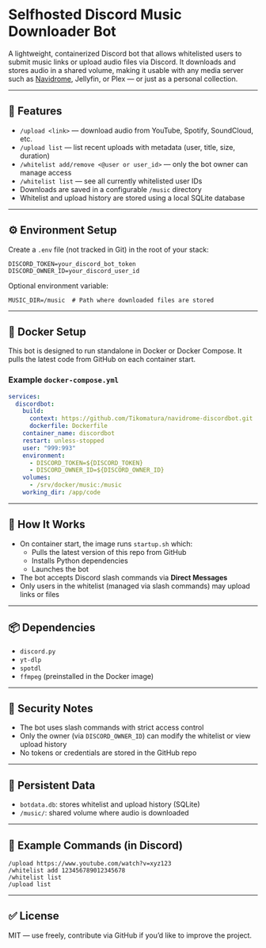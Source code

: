 # Selfhosted Discord Music Downloader Bot

A lightweight, containerized Discord bot that allows whitelisted users to submit music links or upload audio files via Discord. It downloads and stores audio in a shared volume, making it usable with any media server such as [Navidrome](https://www.navidrome.org/), Jellyfin, or Plex — or just as a personal collection.

---

## 🎯 Features

- `/upload <link>` — download audio from YouTube, Spotify, SoundCloud, etc.
- `/upload list` — list recent uploads with metadata (user, title, size, duration)
- `/whitelist add/remove <@user or user_id>` — only the bot owner can manage access
- `/whitelist list` — see all currently whitelisted user IDs
- Downloads are saved in a configurable `/music` directory
- Whitelist and upload history are stored using a local SQLite database

---

## ⚙️ Environment Setup

Create a `.env` file (not tracked in Git) in the root of your stack:

```env
DISCORD_TOKEN=your_discord_bot_token
DISCORD_OWNER_ID=your_discord_user_id
```

Optional environment variable:
```env
MUSIC_DIR=/music  # Path where downloaded files are stored
```

---

## 🐳 Docker Setup

This bot is designed to run standalone in Docker or Docker Compose. It pulls the latest code from GitHub on each container start.

### Example `docker-compose.yml`

```yaml
services:
  discordbot:
    build:
      context: https://github.com/Tikomatura/navidrome-discordbot.git
      dockerfile: Dockerfile
    container_name: discordbot
    restart: unless-stopped
    user: "999:993"
    environment:
      - DISCORD_TOKEN=${DISCORD_TOKEN}
      - DISCORD_OWNER_ID=${DISCORD_OWNER_ID}
    volumes:
      - /srv/docker/music:/music
    working_dir: /app/code
```

---

## 🧠 How It Works

- On container start, the image runs `startup.sh` which:
  - Pulls the latest version of this repo from GitHub
  - Installs Python dependencies
  - Launches the bot
- The bot accepts Discord slash commands via **Direct Messages**
- Only users in the whitelist (managed via slash commands) may upload links or files

---

## 📦 Dependencies

- `discord.py`
- `yt-dlp`
- `spotdl`
- `ffmpeg` (preinstalled in the Docker image)

---

## 🔐 Security Notes

- The bot uses slash commands with strict access control
- Only the owner (via `DISCORD_OWNER_ID`) can modify the whitelist or view upload history
- No tokens or credentials are stored in the GitHub repo

---

## 📁 Persistent Data

- `botdata.db`: stores whitelist and upload history (SQLite)
- `/music/`: shared volume where audio is downloaded

---

## 🧪 Example Commands (in Discord)

```
/upload https://www.youtube.com/watch?v=xyz123
/whitelist add 123456789012345678
/whitelist list
/upload list
```

---

## ✅ License

MIT — use freely, contribute via GitHub if you’d like to improve the project.
